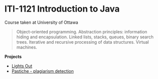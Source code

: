 # ITI-1121 Introduction to Java

Course taken at University of Ottawa
> Object-oriented programming. Abstraction principles: information hiding and encapsulation. Linked lists, stacks, queues, binary search trees. Iterative and recursive processing of data structures. Virtual machines.


**Projects**
* [Lights Out](https://github.com/qiinori/ITI-1121/tree/master/Assignments/A2)
* [Pastiche - plagiarism detection](https://github.com/qiinori/ITI-1121/tree/master/Assignments/A4)
